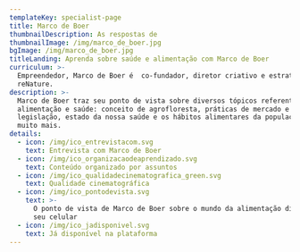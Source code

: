 ```yaml
---
templateKey: specialist-page
title: Marco de Boer
thumbnailDescription: As respostas de
thumbnailImage: /img/marco_de_boer.jpg
bgImage: /img/marco_de_boer.jpg
titleLanding: Aprenda sobre saúde e alimentação com Marco de Boer
curriculum: >-
  Empreendedor, Marco de Boer é  co-fundador, diretor criativo e estratégico da
  reNature.
description: >-
  Marco de Boer traz seu ponto de vista sobre diversos tópicos referentes à
  alimentação e saúde: conceito de agrofloresta, práticas de mercado e
  legislação, estado da nossa saúde e os hábitos alimentares da população, e
  muito mais.
details:
  - icon: /img/ico_entrevistacom.svg
    text: Entrevista com Marco de Boer
  - icon: /img/ico_organizacaodeaprendizado.svg
    text: Conteúdo organizado por assuntos
  - icon: /img/ico_qualidadecinematografica_green.svg
    text: Qualidade cinematográfica
  - icon: /img/ico_pontodevista.svg
    text: >-
      O ponto de vista de Marco de Boer sobre o mundo da alimentação direto no
      seu celular
  - icon: /img/ico_jadisponivel.svg
    text: Já disponível na plataforma
---
```


